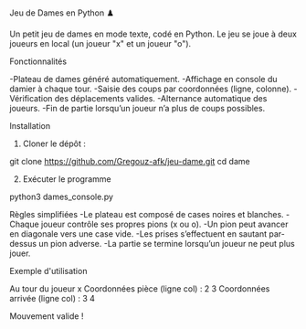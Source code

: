 Jeu de Dames en Python ♟️

Un petit jeu de dames en mode texte, codé en Python.
Le jeu se joue à deux joueurs en local (un joueur "x" et un joueur "o").

Fonctionnalités

-Plateau de dames généré automatiquement.
-Affichage en console du damier à chaque tour.
-Saisie des coups par coordonnées (ligne, colonne).
-Vérification des déplacements valides.
-Alternance automatique des joueurs.
-Fin de partie lorsqu’un joueur n’a plus de coups possibles.

Installation

1. Cloner le dépôt :

git clone https://github.com/Gregouz-afk/jeu-dame.git
cd dame

2. Exécuter le programme

python3 dames_console.py


Règles simplifiées
-Le plateau est composé de cases noires et blanches.
-Chaque joueur contrôle ses propres pions (x ou o).
-Un pion peut avancer en diagonale vers une case vide.
-Les prises s’effectuent en sautant par-dessus un pion adverse.
-La partie se termine lorsqu’un joueur ne peut plus jouer.


Exemple d'utilisation

Au tour du joueur x
Coordonnées pièce (ligne col) : 2 3
Coordonnées arrivée (ligne col) : 3 4

Mouvement valide !
